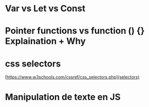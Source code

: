 # Var vs Let vs Const

# Pointer functions vs function () {} Explaination + Why

# css selectors
[https://www.w3schools.com/cssref/css_selectors.php](selectors)

# Manipulation de texte en JS

